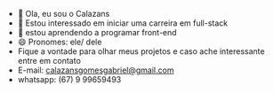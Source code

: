 - 👋 Ola, eu sou o Calazans
- 👀 Estou interessado em iniciar uma carreira em full-stack
- 🌱 estou aprendendo a programar front-end
- 😄 Pronomes: ele/ dele
- Fique a vontade para olhar meus projetos e caso ache interessante entre em contato
- E-mail: calazansgomesgabriel@gmail.com
- whatsapp: (67) 9 99659493

<!---
Calazansdev1/Calazansdev1 is a ✨ special ✨ repository because its `README.md` (this file) appears on your GitHub profile.
You can click the Preview link to take a look at your changes.
--->
